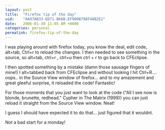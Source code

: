```yaml
---
layout: post
title:  "Firefox tip of the day"
uid:	"8A97AB33-ED71-B66B-EF9D0B798F48B2E2"
date:   2006-01-30 11:05 AM +0000
categories: personal
permalink: firefox-tip-of-the-day
---
```

I was playing around with firefox today, you know the deal, edit code, alt+tab, Ctrl+r to reload the changes. I then needed to see something in the source, so alt+tab, ctrl+r , ctrl+u then ctrl + r to go back to CFEclipse.

I then spotted something by a mistake (damn those sausage fingers of mine!) I alt+tabbed back from CFEclipse and without looking I hit Ctrl+R.... oops.. in the Source View window of firefox... and to my amazement and great gleeful surprise, it reloaded the code! Fantastic!

For those moments that you just want to look at the code ("All I see now is blonde, brunette, redhead." Cypher in The Matrix (1999)) you can just reload it straight from the Source View window. Neat!

I guess I should have expected it to do that... just figured that it wouldnt. 

Not a bad start for a monday!